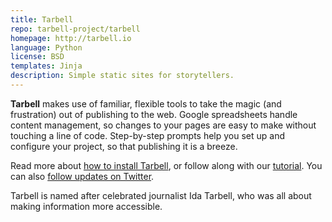 ```yaml
---
title: Tarbell
repo: tarbell-project/tarbell
homepage: http://tarbell.io
language: Python
license: BSD
templates: Jinja
description: Simple static sites for storytellers.
---
```

**Tarbell** makes use of familiar, flexible tools to take the magic (and frustration) out of publishing to the web. Google spreadsheets handle content management, so changes to your pages are easy to make without touching a line of code. Step-by-step prompts help you set up and configure your project, so that publishing it is a breeze.

Read more about [how to install Tarbell](http://tarbell.readthedocs.org/en/latest/install.html), or follow along with our [tutorial](http://tarbell.readthedocs.org/en/latest/tutorial.html). You can also [follow updates on Twitter](https://twitter.com/tarbellproject).

Tarbell is named after celebrated journalist Ida Tarbell, who was all about making information more accessible.
